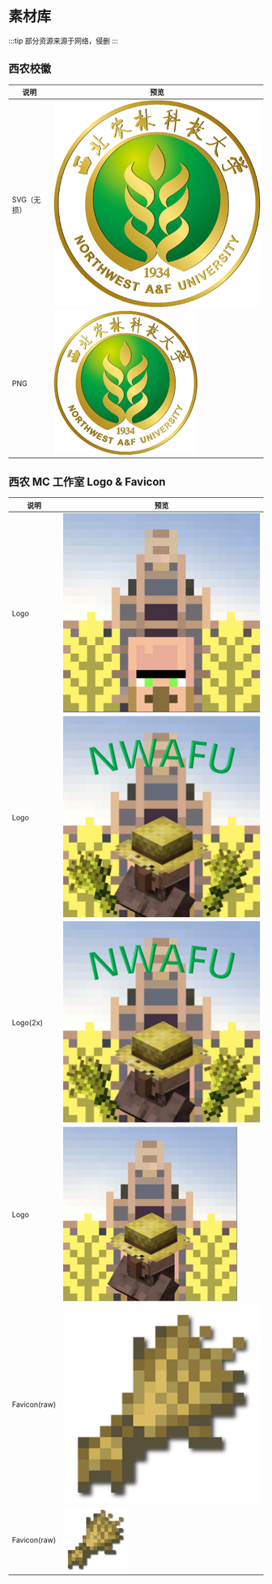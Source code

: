 # 素材库

:::tip 部分资源来源于网络，侵删
:::

## 西农校徽

| 说明        | 预览                                                                               |
| ----------- | ---------------------------------------------------------------------------------- |
| SVG（无损） | ![Northwest_A&F_University.png](./materials/西农校徽/Northwest_A&F_University.svg) |
| PNG         | ![Northwest_A&F_University.png](./materials/西农校徽/Northwest_A&F_University.png) |

## 西农 MC 工作室 Logo & Favicon

| 说明         | 预览                                                          |
| ------------ | ------------------------------------------------------------- |
| Logo         | ![logo_74EA65E3.png](./materials/Studio/logo_74EA65E3.png)    |
| Logo         | ![logo_9E03AFF3.png](./materials/Studio/logo_9E03AFF3.png)    |
| Logo(2x)     | ![logo_9E03AFF3.png](./materials/Studio/logo_9E03AFF3_2x.png) |
| Logo         | ![logo_B4696E99.png](./materials/Studio/logo_B4696E99.png)    |
| Favicon(raw) | ![logo_B4696E99.png](./materials/Studio/Favicon_raw.webp)     |
| Favicon(raw) | ![logo_B4696E99.png](./materials/Studio/Favicon_128x.webp)    |
